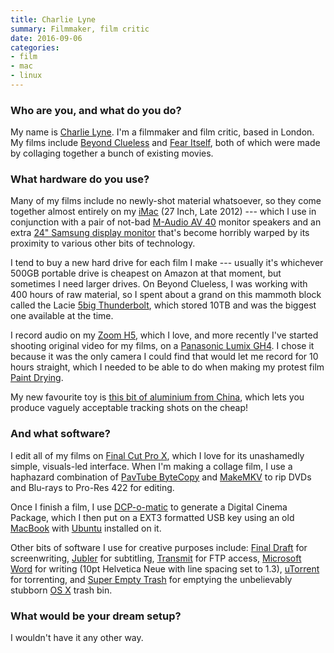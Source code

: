 ```yaml
---
title: Charlie Lyne
summary: Filmmaker, film critic
date: 2016-09-06
categories:
- film
- mac
- linux
---
```


### Who are you, and what do you do?

My name is [Charlie Lyne](http://www.charlielyne.com/ "Charlie's website."). I'm a filmmaker and film critic, based in London. My films include [Beyond Clueless](https://www.youtube.com/watch?v=DEz8pdxslYU "The YouTube trailer for Charlie's movie.") and [Fear Itself](https://www.youtube.com/watch?v=FCLCz9Dh57c "The YouTube trailer for Charlie's movie."), both of which were made by collaging together a bunch of existing movies.

### What hardware do you use?

Many of my films include no newly-shot material whatsoever, so they come together almost entirely on my [iMac][] (27 Inch, Late 2012) --- which I use in conjunction with a pair of not-bad [M-Audio AV 40][studiophile-av-40] monitor speakers and an extra [24" Samsung display monitor][s24b300hl] that's become horribly warped by its proximity to various other bits of technology.

I tend to buy a new hard drive for each film I make --- usually it's whichever 500GB portable drive is cheapest on Amazon at that moment, but sometimes I need larger drives. On Beyond Clueless, I was working with 400 hours of raw material, so I spent about a grand on this mammoth block called the Lacie [5big Thunderbolt][5big-thunderbolt], which stored 10TB and was the biggest one available at the time.

I record audio on my [Zoom H5][h5], which I love, and more recently I've started shooting original video for my films, on a [Panasonic Lumix GH4][lumix-dmc-gh4]. I chose it because it was the only camera I could find that would let me record for 10 hours straight, which I needed to be able to do when making my protest film [Paint Drying](https://www.washingtonpost.com/news/the-intersect/wp/2015/11/19/a-filmmaker-is-trolling-the-british-film-board-with-an-unbelievably-long-movie-of-paint-drying/ "A Washington Post article about Charlie's 10 hour movie of paint drying.").

My new favourite toy is [this bit of aluminium from China][as-klmh12], which lets you produce vaguely acceptable tracking shots on the cheap!

### And what software?

I edit all of my films on [Final Cut Pro X][final-cut-pro-x], which I love for its unashamedly simple, visuals-led interface. When I'm making a collage film, I use a haphazard combination of [PavTube ByteCopy][bytecopy] and [MakeMKV][] to rip DVDs and Blu-rays to Pro-Res 422 for editing.

Once I finish a film, I use [DCP-o-matic][] to generate a Digital Cinema Package, which I then put on a EXT3 formatted USB key using an old [MacBook][] with [Ubuntu][] installed on it.

Other bits of software I use for creative purposes include: [Final Draft][final-draft] for screenwriting, [Jubler][] for subtitling, [Transmit][] for FTP access, [Microsoft Word][word] for writing (10pt Helvetica Neue with line spacing set to 1.3), [uTorrent][] for torrenting, and [Super Empty Trash][super-empty-trash] for emptying the unbelievably stubborn [OS X][macos] trash bin.

### What would be your dream setup?

I wouldn't have it any other way.

[5big-thunderbolt]: http://web.archive.org/web/20160510133841/http://www.amazon.com:80/MODEL-LaCie-Thunderbolt-External-9000378U/dp/B00AX9ZA6W? "A large hard drive bay."
[as-klmh12]: http://web.archive.org/web/20190506103246/http://www.koolertron.com/koolertron-professional-120cm-video-camera-mini-slider-for-dv-dslr-video-camera-canon-p-180.html "A metal slide for tracking a recording."
[bytecopy]: http://www.pavtube.cn/bytecopy/ "A Blu-ray and DVD ripper."
[dcp-o-matic]: https://dcpomatic.com/ "A tool to create a Digital Cinema Package from videos and images."
[final-cut-pro-x]: https://en.wikipedia.org/wiki/Final_Cut_Pro_X "A nonlinear video editor."
[final-draft]: https://store.finaldraft.com/final-draft-10.html "Popular screenwriting software."
[h5]: http://web.archive.org/web/20190506092452/https://www.zoom.co.jp/products/handy-recorder/h5-handy-recorder "A digital audio recorder."
[imac]: https://www.apple.com/imac-24/ "An all-in-one computer."
[jubler]: https://www.jubler.org/ "A tool for editing subtitles."
[lumix-dmc-gh4]: http://web.archive.org/web/20230408170730/http://www.amazon.com/Panasonic-DMC-GH4KBODY-16-05MP-Mirrorless-Cinematic/dp/B00I9GYG8O "A 16.05 megapixel digital camera."
[macbook]: https://en.wikipedia.org/wiki/MacBook "A laptop."
[macos]: https://en.wikipedia.org/wiki/MacOS "An operating system for Mac hardware."
[makemkv]: http://www.makemkv.com/ "Video conversion software."
[s24b300hl]: http://web.archive.org/web/20190506103249/https://www.samsung.com/uk/support/model/LS24B300HL/EN/ "A 23.6 inch LED screen."
[studiophile-av-40]: https://m-audio.com/products/en_us/StudiophileAV40.html "Desktop speakers."
[super-empty-trash]: https://www.macupdate.com/app/mac/16727/super-empty-trash "A tool for force-emptying the Trash in macOS."
[transmit]: https://panic.com/transmit/ "An FTP/SFTP client for the Mac."
[ubuntu]: https://ubuntu.com/ "A Unix distribution."
[utorrent]: http://web.archive.org/web/20230524080606/https://www.utorrent.com/ "A BitTorrent client."
[word]: https://www.microsoft.com/en-us/microsoft-365/word "A document editor."
